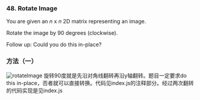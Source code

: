### 48\. Rotate Image

  You are given an *n* x *n* 2D matrix representing an image.

  Rotate the image by 90 degrees (clockwise).

  Follow up:
Could you do this in-place?

### 方法（一）
![rotateImage](https://github.com/fa-ge/leetcodeAlgorithms/blob/master/48-Rotate-Image/rotateImage.JPG)
旋转90度就是先沿对角线翻转再沿y轴翻转。题目一定要求do this in-place，否者就可以直接转换。代码见index.js的注释部分。经过两次翻转的代码实现是见index.js